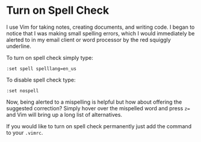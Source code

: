 # Turn on Spell Check

I use Vim for taking notes, creating documents, and writing code. I began to
notice that I was making small spelling errors, which I would immediately be 
alerted to in my email client or word processor by the red squiggly underline.

To turn on spell check simply type:

    :set spell spelllang=en_us

To disable spell check type:

    :set nospell

Now, being alerted to a mispelling is helpful but how about offering the suggested
correction? Simply hover over the mispelled word and press <code>z=</code> and Vim
will bring up a long list of alternatives.

If you would like to turn on spell check permanently just add the command to your <code>.vimrc</code>.
